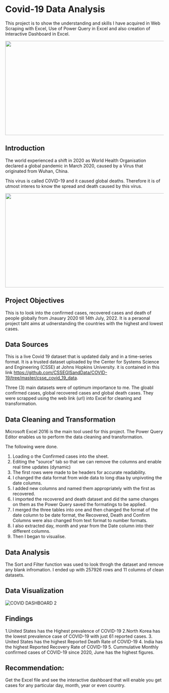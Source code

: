  # Covid-19 Data Analysis
This project is to show the understanding and skills I have acquired in Web Scraping with Excel, Use of Power Query in Excel and also creation of Interactive Dashboard in Excel.


<p align="center">
  <img width="600" height="300" src="https://user-images.githubusercontent.com/83390581/179336826-30b76278-726c-43ec-8527-ada2d85a1306.jpg">
</p>


## Introduction
The world experienced a shift in 2020 as World Health Organisation declared a global pandemic in March 2020, caused by a Virus that originated from Wuhan, China. 

This virus is called C0VID-19 and it caused global deaths. Therefore it is of utmost interes to know the spread and death caused by this virus.

<p align="center">
  <img width="600" height="300" src="https://user-images.githubusercontent.com/83390581/179337215-4e7573fb-e061-48d4-a7c9-da2f9de762a4.jpg">
</p>
   
## Project Objectives
This is to look into the confirmed cases, recovered cases and death of people globally from Jnauary 2020 till 14th July, 2022. It is a peraonal project taht aims at udnerstanding the countries with the highest and lowest cases.
## Data Sources
This is a live Covid 19 dataset that is updated daily and in a time-series format. It is a trusted dataset uploaded by the Center for Systems Science and Engineering (CSSE) at Johns Hopkins University. it is contained in this link https://github.com/CSSEGISandData/COVID-19/tree/master/csse_covid_19_data. 

Three (3)  main datasets were of optimum importance to me. The gloabl confirmed cases, global recovered cases and global death cases.  They were scrapped using the web link (url) into Excel for cleaning and transformation.
## Data Cleaning and Transformation
Microsoft Excel 2016 is the main tool used for this project.
The Power Query Editor enables us to perform the data cleaning and transformation.

The following were done.

1. Loading o the Confirmed cases into the sheet.
2. Editing the "source" tab so that we can remove the columns and enable real time updates (dynamic)
3. The first rows were made to be headers for accurate readability.
4. I changed the data format from wide data to long dtaa by unpivoting the date columns.
5. I added new columns and named them appropriately with the first as recovered.
6. I imported the recovered  and death dataset and did the same changes on them as the Power Query saved the formatings to be applied.
7. I merged the three tables into one and then changed the format of the date column to be date format, the Recovered, Death and Confirm Columns were also changed from text format to number formats.
8. I also extracted day, month and year from the Date column into their different columns.
9. Then I began to visualise.

## Data Analysis
The Sort and Filter function was used to look throgh the dataset and remove any blank infromation.
I ended up with 257926 rows and 11 columns of clean datasets.

## Data Visualization
![COVID DASHBOARD 2](https://user-images.githubusercontent.com/83390581/179336994-bfad31d3-5344-4c70-a0c3-179da701961c.jpg)


## Findings
1.United States has the Highest prevalence of COVID-19
2.North Korea has the lowest prevalence case of COVID-19 with just 61 reported cases.
3. United States has the highest Reported Death Rate of COVID-19
4. India has the highest Reported Recovery Rate of COVID-19
5. Cummulative Monthly  confirmed cases of COVID-19 since 2020, June has the highest figures.

## Recommendation:
Get the Excel file and see the interactive dashboard that will enable you get cases for any particular day, month, year or even country.


